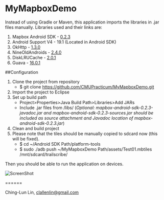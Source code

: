 # MyMapboxDemo
Instead of using Gradle or Maven, this application imports the libraries in .jar files manually. Libraries used and their links are:

1. Mapbox Android SDK - [0.2.3](http://search.maven.org/remotecontent?filepath=com/mapbox/mapboxsdk/mapbox-android-sdk/0.2.3/mapbox-android-sdk-0.2.3.jar)
2. Android Support V4 - 19.1 (Located in Android SDK)
3. OkHttp - [1.3.0](http://search.maven.org/remotecontent?filepath=com/squareup/okhttp/okhttp/1.3.0/okhttp-1.3.0-jar-with-dependencies.jar)
4. NineOldAndroids - [2.4.0](http://search.maven.org/remotecontent?filepath=com/nineoldandroids/library/2.4.0/library-2.4.0.jar)
5. DiskLRUCache - [2.0.1](http://search.maven.org/remotecontent?filepath=com/jakewharton/disklrucache/2.0.1/disklrucache-2.0.1.jar)
6. Guava - [16.0.1](http://search.maven.org/remotecontent?filepath=com/google/guava/guava/16.0.1/guava-16.0.1.jar)

##Configuration
1. Clone the project from repository
    - $ git clone https://github.com/CMUPracticum/MyMapboxDemo.git
2. Import the project to Eclipse
3. Set up build path
    - Project>Properties>Java Build Path>Libraries>Add JARs
    - Include .jar files from /libs/ (*Optional: mapbox-android-sdk-0.2.3-javadoc.jar and mapbox-android-sdk-0.2.3-sources.jar should be included as source attachment and Javadoc location of mapbox-android-sdk-0.2.3.jar*)
4. Clean and build project
5. Please note that the tiles should be manually copied to sdcard now (this will be fixed).
    - $ cd ~/Android SDK Path/platform-tools
    - $ sudo ./adb push ~/MyMapboxDemo Path/assets/Test01.mbtiles /mnt/sdcard/trailscribe/

Then you should be able to run the application on devices.

![ScreenShot](https://raw.githubusercontent.com/CMUPracticum/MyMapboxDemo/master/screenshot.png)

======

Ching-Lun Lin, clallenlin@gmail.com
